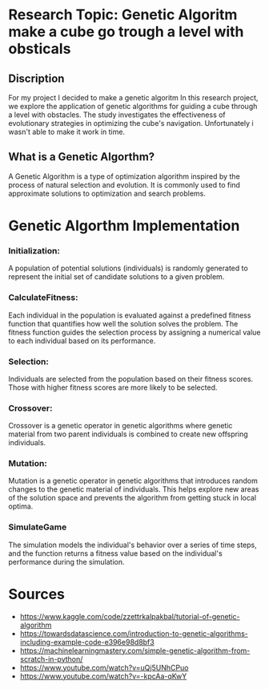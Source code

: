 # Research Topic: Genetic Algoritm make a cube go trough a level with obsticals
## Discription
For my project I decided to make a genetic algoritm 
In this research project, we explore the application of genetic algorithms for guiding a cube through a level with obstacles. 
The study investigates the effectiveness of evolutionary strategies in optimizing the cube's navigation.
Unfortunately i wasn't able to make it work in time.

## What is a Genetic Algorthm?
A Genetic Algorithm is a type of optimization algorithm inspired by the process of natural selection and evolution. 
It is commonly used to find approximate solutions to optimization and search problems.

# Genetic Algorthm Implementation
### Initialization:
A population of potential solutions (individuals) is randomly generated to represent the initial set of candidate solutions to a given problem.

### CalculateFitness:
Each individual in the population is evaluated against a predefined fitness function that quantifies how well the solution solves the problem.
The fitness function guides the selection process by assigning a numerical value to each individual based on its performance.

### Selection:
Individuals are selected from the population based on their fitness scores. Those with higher fitness scores are more likely to be selected. 

### Crossover:
Crossover is a genetic operator in genetic algorithms where genetic material from two parent individuals is combined to create new offspring individuals.

### Mutation:
Mutation is a genetic operator in genetic algorithms that introduces random changes to the genetic material of individuals. 
This helps explore new areas of the solution space and prevents the algorithm from getting stuck in local optima.

### SimulateGame
 The simulation models the individual's behavior over a series of time steps, and the function returns a fitness value based on the individual's performance during the simulation.


# Sources
- https://www.kaggle.com/code/zzettrkalpakbal/tutorial-of-genetic-algorithm
- https://towardsdatascience.com/introduction-to-genetic-algorithms-including-example-code-e396e98d8bf3
- https://machinelearningmastery.com/simple-genetic-algorithm-from-scratch-in-python/
- https://www.youtube.com/watch?v=uQj5UNhCPuo
- https://www.youtube.com/watch?v=-kpcAa-qKwY
